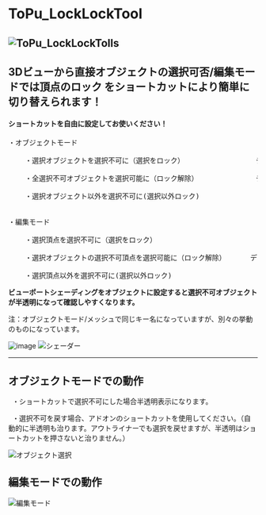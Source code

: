 # ToPu_LockLockTool

![ToPu_LockLockTolls](https://github.com/user-attachments/assets/f2cf00fb-0a98-47d0-853e-2c7bb2946127)
---
## 3Dビューから直接オブジェクトの選択可否/編集モードでは頂点のロック をショートカットにより簡単に切り替えられます！
#### ショートカットを自由に設定してお使いください！
  
<pre>・オブジェクトモード</font>
  
    ・選択オブジェクトを選択不可に（選択をロック）　　　　　　        デフォルトキー:　    4
  
    ・全選択不可オブジェクトを選択可能に（ロック解除）　　　　        デフォルトキー:  alt+4
 
    ・選択オブジェクト以外を選択不可に(選択以外ロック)               デフォルトキー: ctrl+4


・編集モード
  
    ・選択頂点を選択不可に（選択をロック）　　　　　　               デフォルトキー:　    4
 
    ・選択オブジェクトの選択不可頂点を選択可能に（ロック解除）　　　　デフォルトキー:  alt+4
 
    ・選択頂点以外を選択不可に(選択以外ロック)                      デフォルトキー: ctrl+4</pre>

**ビューポートシェーディングをオブジェクトに設定すると選択不可オブジェクトが半透明になって確認しやすくなります。**

注：オブジェクトモード/メッシュで同じキー名になっていますが、別々の挙動のものになっています。

![image](https://github.com/user-attachments/assets/e8269d98-697c-482c-abe3-12089244c4e6)
![シェーダー](https://github.com/user-attachments/assets/3f1865eb-885e-4da3-8022-4883821b883a)

---


## オブジェクトモードでの動作

<p>&nbsp;&nbsp;・ショートカットで選択不可にした場合半透明表示になります。</p>

<p>&nbsp;&nbsp;・選択不可を戻す場合、アドオンのショートカットを使用してください。（自動的に半透明も治ります。アウトライナーでも選択を戻せますが、半透明はショートカットを押さないと治りません。）</p>


![オブジェクト選択](https://github.com/user-attachments/assets/23215f96-ad19-4697-aca5-c4b061597e07)



## 編集モードでの動作

![編集モード](https://github.com/user-attachments/assets/177bf33d-1b38-4245-8974-1c8825148699)




